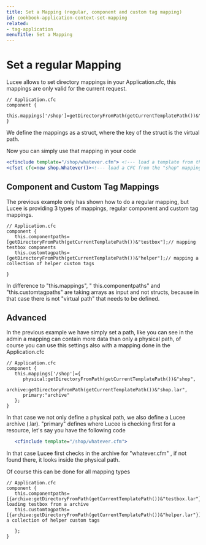 ```yaml
---
title: Set a Mapping (regular, component and custom tag mapping)
id: cookbook-application-context-set-mapping
related:
- tag-application
menuTitle: Set a Mapping
---
```


# Set a regular Mapping #
Lucee allows to set directory mappings in your Application.cfc, this mappings are only valid for the current request.

```cfs
// Application.cfc
component {
    this.mappings['/shop']=getDirectoryFromPath(getCurrentTemplatePath())&"shop";
}
```
We define the mappings as a struct, where the key of the struct is the virtual path.

Now you can simply use that mapping in your code

```coldfusion
<cfinclude template="/shop/whatever.cfm"> <!--- load a template from the "shop" mapping --->
<cfset cfc=new shop.Whatever()><!--- load a CFC from the "shop" mapping (see also "this.componentpaths" for handling components)  --->
```

## Component and Custom Tag  Mappings ##
The previous example only has shown how to do a regular mapping, but Lucee is providing 3 types of mappings, regular component and custom tag mappings.

```cfs
// Application.cfc
component {
   this.componentpaths=[getDirectoryFromPath(getCurrentTemplatePath())&"testbox"];// mapping testbox components
   this.customtagpaths=[getDirectoryFromPath(getCurrentTemplatePath())&"helper"];// mapping a collection of helper custom tags

}
```
In difference to "this.mappings", " this.componentpaths" and "this.customtagpaths" are taking arrays as input and not structs, because in that case there is not "virtual path" that needs to be defined.

## Advanced ##
In the previous example we have simply set a path, like you can see in the admin a mapping can contain more data than only a physical path, of course you can use this settings also with a mapping done in the Application.cfc

```cfs
// Application.cfc
component {
   this.mappings['/shop']={
      physical:getDirectoryFromPath(getCurrentTemplatePath())&"shop",
      archive:getDirectoryFromPath(getCurrentTemplatePath())&"shop.lar",
      primary:"archive"
   };
}
```
In that case we not only define a physical path, we also define a Lucee archive (.lar). "primary" defines where Lucee is checking first for a resource, let's say you have the following code

```coldfusion
   <cfinclude template="/shop/whatever.cfm">
```
In that case Lucee first checks in the archive for "whatever.cfm" , if not found there, it looks inside the physical path.

Of course this can be done for all mapping types

```cfs
// Application.cfc
component {
   this.componentpaths=[{archive:getDirectoryFromPath(getCurrentTemplatePath())&"testbox.lar"}];// loading testbox from a archive
   this.customtagpaths=[{archive:getDirectoryFromPath(getCurrentTemplatePath())&"helper.lar"}];// a collection of helper custom tags

   };
}
```
